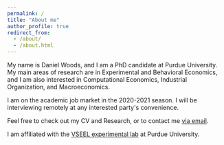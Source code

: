 ```yaml
---
permalink: /
title: "About me"
author_profile: true
redirect_from: 
  - /about/
  - /about.html
---
```


My name is Daniel Woods, and I am a PhD candidate at Purdue University.  My main areas of research are in Experimental and Behavioral Economics, and I am also interested in Computational Economics, Industrial Organization, and Macroeconomics.  

I am on the academic job market in the 2020-2021 season.  I will be interviewing remotely at any interested party's convenience.

Feel free to check out my CV and Research, or to contact me [via email](mailto:woods104@purdue.edu).

I am affiliated with the [VSEEL experimental lab](https://krannert.purdue.edu/centers/vseel/) at Purdue University.
